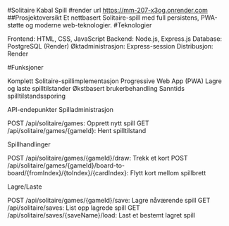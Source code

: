 #Solitaire Kabal Spill
#render url https://mm-207-x3og.onrender.com
##Prosjektoversikt
Et nettbasert Solitaire-spill med full persistens, PWA-støtte og moderne web-teknologier.
#Teknologier

Frontend: HTML, CSS, JavaScript
Backend: Node.js, Express.js
Database: PostgreSQL (Render)
Øktadministrasjon: Express-session
Distribusjon: Render

#Funksjoner

Komplett Solitaire-spillimplementasjon
Progressive Web App (PWA)
Lagre og laste spilltilstander
Økstbasert brukerbehandling
Sanntids spilltilstandssporing


API-endepunkter
Spilladministrasjon

POST /api/solitaire/games: Opprett nytt spill
GET /api/solitaire/games/{gameId}: Hent spilltilstand

Spillhandlinger

POST /api/solitaire/games/{gameId}/draw: Trekk et kort
POST /api/solitaire/games/{gameId}/board-to-board/{fromIndex}/{toIndex}/{cardIndex}: Flytt kort mellom spillbrett

Lagre/Laste

POST /api/solitaire/games/{gameId}/save: Lagre nåværende spill
GET /api/solitaire/saves: List opp lagrede spill
GET /api/solitaire/saves/{saveName}/load: Last et bestemt lagret spill